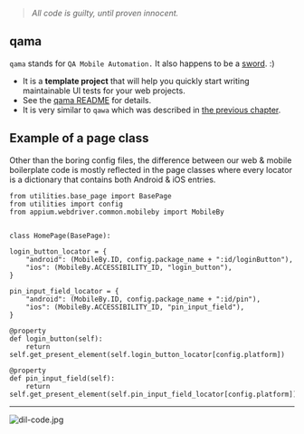 > *All code is guilty, until proven innocent.*

## qama

`qama` stands for `QA Mobile Automation.`
It also happens to be a [sword](https://en.wikipedia.org/wiki/Qama). :)

- It is a **template project** that will help you quickly start writing maintainable UI tests for your web projects.
- See the [qama README](https://github.com/infinum/qama/blob/master/README.md) for details.
- It is very similar to `qawa` which was described in [the previous chapter](https://infinum.com/handbook/books/qa/tools/ui-automation-web). 


## Example of a page class

Other than the boring config files, the difference between our web & mobile boilerplate code is mostly reflected in the page classes where every locator is a dictionary that contains both Android & iOS entries.

	
	from utilities.base_page import BasePage
	from utilities import config
	from appium.webdriver.common.mobileby import MobileBy
	
	
	class HomePage(BasePage):

    login_button_locator = {
        "android": (MobileBy.ID, config.package_name + ":id/loginButton"),
        "ios": (MobileBy.ACCESSIBILITY_ID, "login_button"),
    }

    pin_input_field_locator = {
        "android": (MobileBy.ID, config.package_name + ":id/pin"),
        "ios": (MobileBy.ACCESSIBILITY_ID, "pin_input_field"),
    }

    @property
    def login_button(self):
        return self.get_present_element(self.login_button_locator[config.platform])

    @property
    def pin_input_field(self):
        return self.get_present_element(self.pin_input_field_locator[config.platform])

---

![dil-code.jpg](/img/dil-code.jpg)

